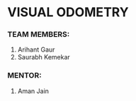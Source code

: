 # VISUAL ODOMETRY


### TEAM MEMBERS:

1. Arihant Gaur
2. Saurabh Kemekar

### MENTOR:

1. Aman Jain
